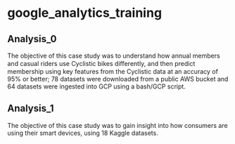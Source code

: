 # google_analytics_training

## Analysis_0
The objective of this case study was to understand how annual members and casual riders use Cyclistic bikes diﬀerently, and then predict membership using key features from the Cyclistic data at an accuracy of 95% or better; 78 datasets were downloaded from a public AWS bucket and 64 datasets were ingested into GCP using a bash/GCP script.

## Analysis_1
The objective of this case study was to gain insight into how consumers are using their smart devices, using 18 Kaggle datasets.
